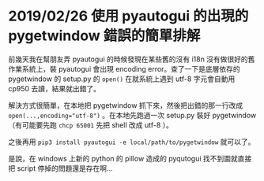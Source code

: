 # 2019/02/26 使用 pyautogui 的出現的 pygetwindow 錯誤的簡單排解

前幾天我在幫朋友弄 pyautogui 的時候發現在某些舊的沒有 i18n 沒有做很好的舊作業系統上，裝 pyautogui 會出現 encoding error。查了一下是底層依存的 pygetwindow 的 setup.py 的 ```open()``` 在就系統上遇到 utf-8 字元會自動用 cp950 去讀，結果就出錯了。

解決方式很簡單，在本地把 pygetwindow 抓下來，然後把出錯的那一行改成 ```open(...,encoding="utf-8")``` 。在本地先跑過一次 setup.py 裝好 pygetwindow（有可能要先跑 ```chcp 65001``` 先把 shell 改成 utf-8 ）。

之後再用 ```pip3 install pyautogui -e local/path/to/pygetwindow``` 就可以了。

是說，在 windows 上新的 python 的 pillow 造成的 pyqutogui 找不到圖就直接把 script 停掉的問題還是存在啊…
